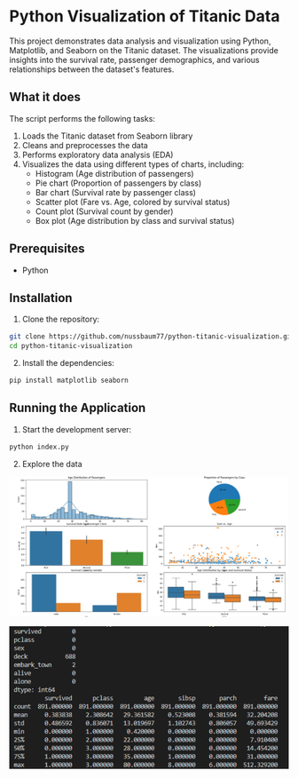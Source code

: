 # Python Visualization of Titanic Data

This project demonstrates data analysis and visualization using Python, Matplotlib, and Seaborn on the Titanic dataset. The visualizations provide insights into the survival rate, passenger demographics, and various relationships between the dataset's features.

## What it does

The script performs the following tasks:

1. Loads the Titanic dataset from Seaborn library
2. Cleans and preprocesses the data
3. Performs exploratory data analysis (EDA)
4. Visualizes the data using different types of charts, including:
    - Histogram (Age distribution of passengers)
    - Pie chart (Proportion of passengers by class)
    - Bar chart (Survival rate by passenger class)
    - Scatter plot (Fare vs. Age, colored by survival status)
    - Count plot (Survival count by gender)
    - Box plot (Age distribution by class and survival status)

## Prerequisites

- Python

## Installation

1. Clone the repository:

```sh
git clone https://github.com/nussbaum77/python-titanic-visualization.git
cd python-titanic-visualization
```

2. Install the dependencies:

```sh
pip install matplotlib seaborn
```

## Running the Application

1. Start the development server:
```sh
python index.py
```

2. Explore the data

![Alt text](visualization.png?raw=true "Visualization")

![Alt text](text-results.png?raw=true "Text Results")
